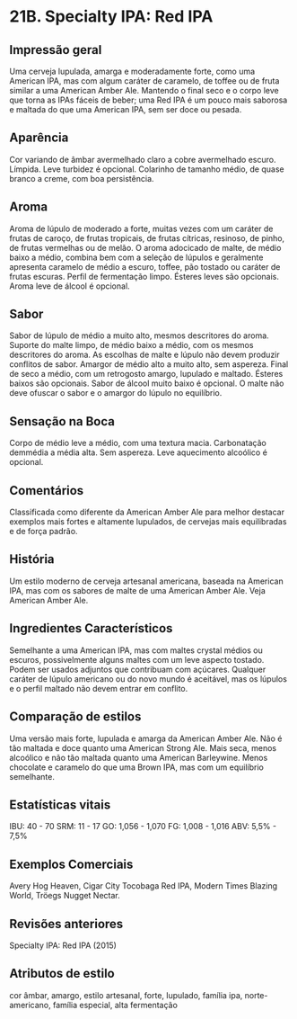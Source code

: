 # 21B. Specialty IPA: Red IPA

## Impressão geral

Uma cerveja lupulada, amarga e moderadamente forte, como uma American IPA, mas com algum caráter de caramelo, de toffee ou de fruta similar a uma American Amber Ale. Mantendo o final seco e o corpo leve que torna as IPAs fáceis de beber; uma Red IPA é um pouco mais saborosa e maltada do que uma American IPA, sem ser doce ou pesada.

## Aparência

Cor variando de âmbar avermelhado claro a cobre avermelhado escuro. Límpida. Leve turbidez é opcional. Colarinho de tamanho médio, de quase branco a creme, com boa persistência.

## Aroma

Aroma de lúpulo de moderado a forte, muitas vezes com um caráter de frutas de caroço, de frutas tropicais, de frutas cítricas, resinoso, de pinho, de frutas vermelhas ou de melão. O aroma adocicado de malte, de médio baixo a médio, combina bem com a seleção de lúpulos e geralmente apresenta caramelo de médio a escuro, toffee, pão tostado ou caráter de frutas escuras. Perfil de fermentação limpo. Ésteres leves são opcionais. Aroma leve de álcool é opcional.

## Sabor

Sabor de lúpulo de médio a muito alto, mesmos descritores do aroma. Suporte do malte limpo, de médio baixo a médio, com os mesmos descritores do aroma. As escolhas de malte e lúpulo não devem produzir conflitos de sabor. Amargor de médio alto a muito alto, sem aspereza. Final de seco a médio, com um retrogosto amargo, lupulado e maltado. Ésteres baixos são opcionais. Sabor de álcool muito baixo é opcional. O malte não deve ofuscar o sabor e o amargor do lúpulo no equilíbrio.

## Sensação na Boca

Corpo de médio leve a médio, com uma textura macia. Carbonatação demmédia a média alta. Sem aspereza. Leve aquecimento alcoólico é opcional.

## Comentários

Classificada como diferente da American Amber Ale para melhor destacar exemplos mais fortes e altamente lupulados, de cervejas mais equilibradas e de força padrão.

## História

Um estilo moderno de cerveja artesanal americana, baseada na American IPA, mas com os sabores de malte de uma American Amber Ale. Veja American Amber Ale.

## Ingredientes Característicos

Semelhante a uma American IPA, mas com maltes crystal médios ou escuros, possivelmente alguns maltes com um leve aspecto tostado. Podem ser usados adjuntos que contribuam com açúcares. Qualquer caráter de lúpulo americano ou do novo mundo é aceitável, mas os lúpulos e o perfil maltado não devem entrar em conflito.

## Comparação de estilos

Uma versão mais forte, lupulada e amarga da American Amber Ale. Não é tão maltada e doce quanto uma American Strong Ale. Mais seca, menos alcoólico e não tão maltada quanto uma American Barleywine. Menos chocolate e caramelo do que uma Brown IPA, mas com um equilíbrio semelhante.

## Estatísticas vitais

IBU: 40 - 70
SRM: 11 - 17
GO: 1,056 - 1,070
FG: 1,008 - 1,016
ABV: 5,5% - 7,5%

## Exemplos Comerciais

Avery Hog Heaven, Cigar City Tocobaga Red IPA, Modern Times Blazing World, Tröegs Nugget Nectar.

## Revisões anteriores

Specialty IPA: Red IPA (2015)

## Atributos de estilo

cor âmbar, amargo, estilo artesanal, forte, lupulado, família ipa, norte-americano, família especial, alta fermentação
